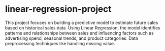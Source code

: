 # linear-regression-project
This project focuses on building a predictive model to estimate future sales based on historical sales data. Using Linear Regression, the model identifies patterns and relationships between sales and influencing factors such as advertising spend, seasonal trends, and product categories. Data preprocessing techniques like handling missing value.
